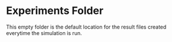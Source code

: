 # Experiments Folder

This empty folder is the default location for the result files created everytime the simulation is run.
